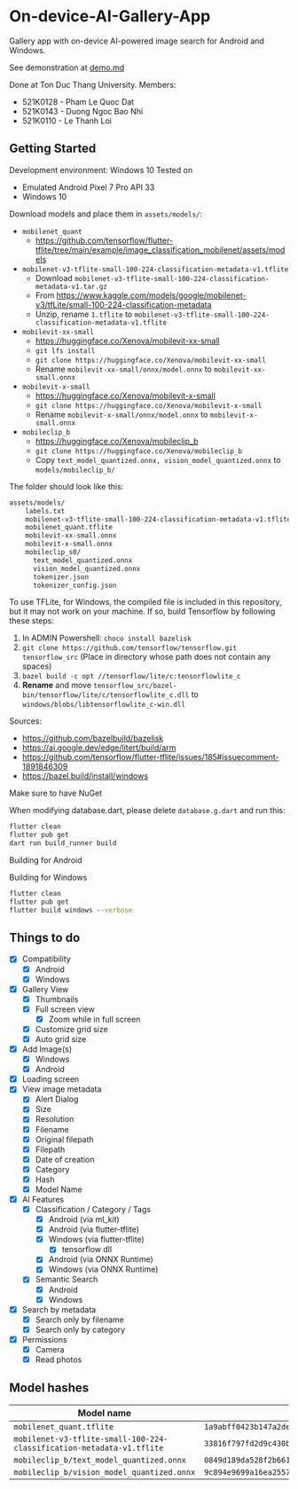 # On-device-AI-Gallery-App

Gallery app with on-device AI-powered image search for Android and Windows.

See demonstration at [demo.md](demo.md)

Done at Ton Duc Thang University. Members:

- 521K0128 - Pham Le Quoc Dat
- 521K0143 - Duong Ngoc Bao Nhi
- 521K0110 - Le Thanh Loi

## Getting Started

Development environment: Windows 10
Tested on

- Emulated Android Pixel 7 Pro API 33
- Windows 10

Download models and place them in `assets/models/`:

- `mobilenet_quant`
  - <https://github.com/tensorflow/flutter-tflite/tree/main/example/image_classification_mobilenet/assets/models>
- `mobilenet-v3-tflite-small-100-224-classification-metadata-v1.tflite`
  - Download `mobilenet-v3-tflite-small-100-224-classification-metadata-v1.tar.gz`
  - From <https://www.kaggle.com/models/google/mobilenet-v3/tfLite/small-100-224-classification-metadata>
  - Unzip, rename `1.tflite` to `mobilenet-v3-tflite-small-100-224-classification-metadata-v1.tflite`
- `mobilevit-xx-small`
  - <https://huggingface.co/Xenova/mobilevit-xx-small>
  - `git lfs install`
  - `git clone https://huggingface.co/Xenova/mobilevit-xx-small`
  - Rename `mobilevit-xx-small/onnx/model.onnx` to `mobilevit-xx-small.onnx`
- `mobilevit-x-small`
  - <https://huggingface.co/Xenova/mobilevit-x-small>
  - `git clone https://huggingface.co/Xenova/mobilevit-x-small`
  - Rename `mobilevit-x-small/onnx/model.onnx` to `mobilevit-x-small.onnx`
- `mobileclip_b`
  - <https://huggingface.co/Xenova/mobileclip_b>
  - `git clone https://huggingface.co/Xenova/mobileclip_b`
  - Copy `text_model_quantized.onnx, vision_model_quantized.onnx` to `models/mobileclip_b/`
  
The folder should look like this:

```txt
assets/models/
    labels.txt
    mobilenet-v3-tflite-small-100-224-classification-metadata-v1.tflite
    mobilenet_quant.tflite
    mobilevit-xx-small.onnx
    mobilevit-x-small.onnx
    mobileclip_s0/
      text_model_quantized.onnx
      vision_model_quantized.onnx
      tokenizer.json
      tokenizer_config.json
```

To use TFLite, for Windows, the compiled file is included in this repository, but it may not work on your machine. If so, build Tensorflow by following these steps:

1. In ADMIN Powershell: `choco install bazelisk`
2. `git clone https://github.com/tensorflow/tensorflow.git tensorflow_src` (Place in directory whose path does not contain any spaces)
3. `bazel build -c opt //tensorflow/lite/c:tensorflowlite_c`
4. **Rename** and move `tensorflow_src/bazel-bin/tensorflow/lite/c/tensorflowlite_c.dll` to `windows/blobs/libtensorflowlite_c-win.dll`

Sources:

- <https://github.com/bazelbuild/bazelisk>
- <https://ai.google.dev/edge/litert/build/arm>
- <https://github.com/tensorflow/flutter-tflite/issues/185#issuecomment-1891846309>
- <https://bazel.build/install/windows>

Make sure to have NuGet

When modifying database.dart, please delete `database.g.dart` and run this:

```cmd
flutter clean
flutter pub get
dart run build_runner build
```

Building for Android

Building for Windows

```cmd
flutter clean
flutter pub get
flutter build windows --verbose
```

## Things to do

- [x] Compatibility
  - [x] Android
  - [x] Windows
- [x] Gallery View
  - [x] Thumbnails
  - [x] Full screen view
    - [x] Zoom while in full screen
  - [x] Customize grid size
  - [x] Auto grid size
- [x] Add Image(s)
  - [x] Windows
  - [x] Android
- [x] Loading screen
- [x] View image metadata
  - [x] Alert Dialog
  - [x] Size
  - [x] Resolution
  - [x] Filename
  - [x] Original filepath
  - [x] Filepath
  - [x] Date of creation
  - [x] Category
  - [x] Hash
  - [x] Model Name
- [x] AI Features
  - [x] Classification / Category / Tags
    - [x] Android (via ml_kit)
    - [x] Android (via flutter-tflite)
    - [x] Windows (via flutter-tflite)
      - [x] tensorflow dll
    - [x] Android (via ONNX Runtime)
    - [x] Windows (via ONNX Runtime)
  - [x] Semantic Search
    - [x] Android
    - [x] Windows
- [x] Search by metadata
  - [x] Search only by filename
  - [x] Search only by category
- [x] Permissions
  - [x] Camera
  - [x] Read photos

## Model hashes

| Model name | SHA256 |
|-|-|
|`mobilenet_quant.tflite`|`1a9abff0423b147a2de6d7cf8e31f309d5202ca3`|
|`mobilenet-v3-tflite-small-100-224-classification-metadata-v1.tflite`|`33816f797fd2d9c430b5fc9d9ba26122e765755c`|
|`mobileclip_b/text_model_quantized.onnx`|`0849d189da528f2b661e904b4ebe548a04645cbe37d7ff77bfc85928188bc9bd`|
|`mobileclip_b/vision_model_quantized.onnx`|`9c894e9699a16ea2557c3b71564f9d53dc1483dfded8e40b8dc63cf96d06117f`|
